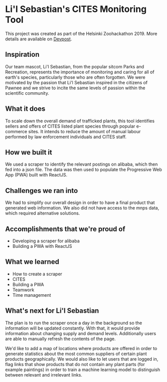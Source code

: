 # Li'l Sebastian's CITES Monitoring Tool

This project was created as part of the Helsinki Zoohackathon 2019. More details are available on [Devpost](https://devpost.com/software/li-l-sebastian).

## Inspiration
Our team mascot, Li'l Sebastian, from the popular sitcom Parks and Recreation, represents the importance of monitoring and caring for all of earth's species, particularly those who are often forgotten. We were motivated by the passion that Li'l Sebastian inspired in the citizens of Pawnee and we strive to incite the same levels of passion within the scientific community.
## What it does
To scale down the overall demand of trafficked plants, this tool identifies sellers and offers of CITES listed plant species through popular e-commerce sites. It intends to reduce the amount of manual labour performed by law enforcement individuals and CITES staff.
## How we built it
We used a scraper to identify the relevant postings on alibaba, which then fed into a json file. The data was then used to populate the Progressive Web App (PWA) built with ReactJS.
## Challenges we ran into
We had to simplify our overall design in order to have a final product that generated web information. We also did not have access to the mnps data, which required alternative solutions.
## Accomplishments that we're proud of
- Developing a scraper for alibaba
- Building a PWA with ReactJS

## What we learned
- How to create a scraper
- CITES
- Building a PWA
- Teamwork
- Time management

## What's next for Li'l Sebastian
The plan is to run the scraper once a day in the background so the information will be updated constantly. With that, it would provide information about changing supply and demand levels. Additionally users are able to manually refresh the contents of the page.

We'd like to add a map of locations where products are offered in order to generate statistics about the most common suppliers of certain plant products geographically. We would also like to let users that are logged in, flag links that show products that do not contain any plant parts (for example paintings) in order to train a machine learning model to distinguish between relevant and irrelevant links.
